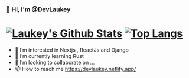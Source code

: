  ### 👋 Hi, I'm @DevLaukey
 # [![Laukey's Github Stats](https://github-readme-stats.vercel.app/api?username=DevLaukey&count_private=true&show_icons=true&theme=dracula)](https://github.com/anuraghazra/github-readme-stats)          [![Top Langs](https://github-readme-stats.vercel.app/api/top-langs/?username=DevLaukey&layout=compact&theme=dracula)](https://github.com/anuraghazra/github-readme-stats)
 
 
 
- 👀 I’m interested in Nextjs , ReactJs and Django
- 🌱 I’m currently learning Rust
- 💞️ I’m looking to collaborate on ...
- 📫 How to reach me https://devlaukey.netlify.app/


<!---
DevLaukey/DevLaukey is a ✨ special ✨ repository because its `README.md` (this file) appears on your GitHub profile.
You can click the Preview link to take a look at your changes.
--->
